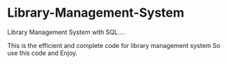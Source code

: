 # Library-Management-System
Library Management System with SQL....

This is the efficient and complete code for library management system So use this code and Enjoy.
